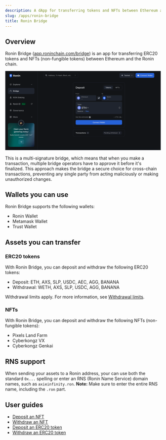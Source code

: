 ```yaml
---
description: A dApp for transferring tokens and NFTs between Ethereum and Ronin.
slug: /apps/ronin-bridge
title: Ronin Bridge
---
```


## Overview

Ronin Bridge ([app.roninchain.com/bridge](https://app.roninchain.com/bridge)) is an app for transferring ERC20 tokens and NFTs (non-fungible tokens) between Ethereum and the Ronin chain.

![bridge-home](./assets/bridge-home.png)

This is a multi-signature bridge, which means that when you make a transaction, multiple bridge operators have to approve it before it's finalized. This approach makes the bridge a secure choice for cross-chain transactions, preventing any single party from acting maliciously or making unauthorized changes.

## Wallets you can use

Ronin Bridge supports the following wallets:

* Ronin Wallet
* Metamask Wallet
* Trust Wallet

## Assets you can transfer

### ERC20 tokens

With Ronin Bridge, you can deposit and withdraw the following ERC20 tokens:

* Deposit: ETH, AXS, SLP, USDC, AEC, AGG, BANANA
* Withdrawal: WETH, AXS, SLP, USDC, AGG, BANANA

Withdrawal limits apply. For more information, see [Withdrawal limits](./reference/withdrawal-limits.md).

### NFTs

With Ronin Bridge, you can deposit and withdraw the following NFTs (non-fungible tokens):

* Pixels Land Farm
* Cyberkongz VX
* Cyberkongz Genkai

## RNS support

When sending your assets to a Ronin address, your can use both the standard `0x...` spelling or enter an RNS (Ronin Name Service) domain names, such as `axieinfinity.ron`. **Note:** Make sure to enter the entire RNS name, including the `.ron` part.

## User guides

* [Deposit an NFT](./guides/nft-deposit.md)
* [Withdraw an NFT](./guides/nft-withdraw.md)
* [Deposit an ERC20 token](./guides/token-deposit.md)
* [Withdraw an ERC20 token](./guides/token-withdraw.md)
